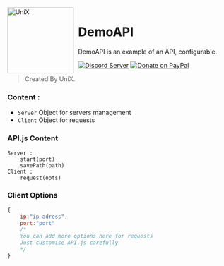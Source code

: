 <img width="150" height="150" align="left" style="float: left; margin: 0 10px 0 0;" alt="UniX" src="https://unix.tk/assets/images/favicon/UniX.png">

# DemoAPI

DemoAPI is an example of an API, configurable.

[![Discord Server](https://discordapp.com/api/guilds/438860643685367809/embed.png)](https://discord.gg/n9grfub)
[![Donate on PayPal](https://img.shields.io/badge/paypal-donate-blue.svg)](https://www.paypal.me/stormfoll)

> Created By UniX.

### Content :

- `Server` Object for servers management
- `Client` Object for requests

### API.js Content

```
Server :
	start(port)
	savePath(path)
Client :
	request(opts)
```

### Client Options

```js
{
	ip:"ip adress",
	port:"port"
	/* 
	You can add more options here for requests
	Just customise API.js carefully
	*/
}
```
